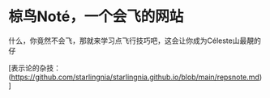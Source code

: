 # 椋鸟Noté，一个会飞的网站

什么，你竟然不会飞，那就来学习点飞行技巧吧，这会让你成为Céleste山最靚的仔

[表示论的杂技：(https://github.com/starlingnia/starlingnia.github.io/blob/main/repsnote.md)]
